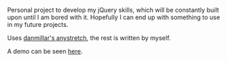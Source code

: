 Personal project to develop my jQuery skills, which will be constantly built upon until I am bored with it. Hopefully I can end up with something to use in my future projects.

Uses [danmillar's anystretch](https://github.com/danmillar/jquery-anystretch), the rest is written by myself.

A demo can be seen [here](http://mitchward.co.uk/plugins/slider/).